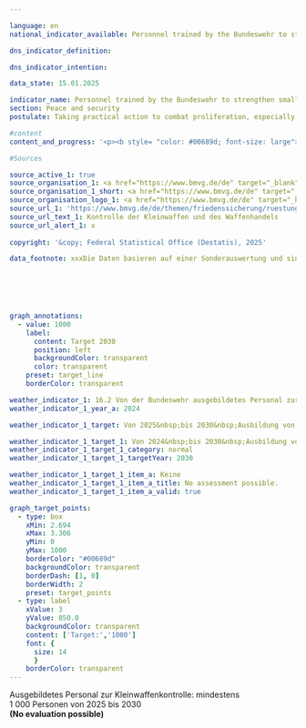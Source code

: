 ```yaml
---

language: en        
national_indicator_available: Personnel trained by the Bundeswehr to strengthen small arms control and ammunition security        

dns_indicator_definition:         

dns_indicator_intention:         

data_state: 15.01.2025        

indicator_name: Personnel trained by the Bundeswehr to strengthen small arms control and ammunition security        
section: Peace and security        
postulate: Taking practical action to combat proliferation, especially of small arms        

#content         
content_and_progress: '<p><b style= "color: #00689d; font-size: large">16.2&nbsp;Von der Bundeswehr ausgebildetes Personal zur Stärkung der Kleinwaffenkontrolle und Munitionssicherheit</b><br><br>xxx<br><br>The control of small arms and ammunition is a component of international arms control policy. Inadequate security measures regarding small arms and ammunition can lead to an escalation of conflicts and the illicit proliferation of weapons. The Bundeswehr contributes to this effort as part of its security policy responsibility by deploying experts in this field to train personnel in various regions of the world to strengthen small arms control and ammunition security.<br><br>This indicator represents the total number of people trained by the Bundeswehr in the areas of small arms control and ammunition security since 2024. The data is based on a special evaluation by the Bundeswehr Center for Verification Tasks.<br><br>The training covers topics such as storage security, weapons identification, ammunition transport, and documentation. A distinction is made between training in small arms control (identification, documentation, and registration) and training in storage and ammunition security (Physical Security and Stockpile Management, PSSM). The latter focuses on the safe storage and transport of ammunition and explosives, as well as on security precautions for ammunition depots, including their distances from civilian buildings. The various training courses last between a few days and several weeks. Approximately five to ten courses are conducted annually. Each course trains approximately 15&nbsp;to 60&nbsp;participants. The regional priorities are determined annually in consultation with the Federal Foreign Office. The current focus is on Southeast Europe, including Ukraine, West Africa, particularly the ECOWAS (Economic Community of West African States) region, and Central Asia.<br><br>In 2024, 182&nbsp;specialists were trained, including 33&nbsp;women and 149&nbsp;men. The politically defined goal is to train a total of at least 1,000&nbsp;people in this field between the beginning of 2024&nbsp;and the end of 2030. The required annual volume of training measures was reached in the first survey in 2024.<br><br>All trained individuals are considered equal in the indicator, regardless of the duration and intensity of the training, which somewhat limits its significance. Furthermore, no qualitative conclusions can be drawn from the indicator regarding the type of training or the subsequent practical application of the skills taught. Revision in the form of subsequent or ongoing monitoring of the content taught—if carried out—is not part of the indicator. Nor can it be determined to what extent or to what extent the trained individuals subsequently actually contribute to preventing the illegal proliferation of weapons.</p>'                

#Sources        

source_active_1: true
source_organisation_1: <a href="https://www.bmvg.de/de" target="_blank" onclick="return confirm_alert('x', 'En')">XXXBundesministerium der Verteidigung</a>
source_organisation_1_short: <a href="https://www.bmvg.de/de" target="_blank" onclick="return confirm_alert('x', 'En')">XXXBundesministerium der Verteidigung</a>
source_organisation_logo_1: <a href="https://www.bmvg.de/de" target="_blank" onclick="return confirm_alert('x', 'En')"><img src="https://dnsTestEnvironment.github.io/site/public/OrgImgEn/bmvg.png" alt="XXXBundesministerium der Verteidigung" title=" Click here to visit the homepage of the organizationXXXBundesministerium der Verteidigung" style="height:60px; width:148px; border:transparent"/></a>
source_url_1: 'https://www.bmvg.de/de/themen/friedenssicherung/ruestungskontrolle/kontrolle-der-kleinwaffen-und-des-waffenhandels'
source_url_text_1: Kontrolle der Kleinwaffen und des Waffenhandels
source_url_alert_1: x
        
copyright: '&copy; Federal Statistical Office (Destatis), 2025'        

data_footnote: xxxDie Daten basieren auf einer Sonderauswertung und sind nicht öffentlich zugänglich.        

        

        


graph_annotations:
  - value: 1000
    label:
      content: Target 2030
      position: left
      backgroundColor: transparent
      color: transparent
    preset: target_line
    borderColor: transparent                        

weather_indicator_1: 16.2 Von der Bundeswehr ausgebildetes Personal zur Stärkung der Kleinwaffenkontrolle und Munitionssicherheit
weather_indicator_1_year_a: 2024

weather_indicator_1_target: Von 2025&nbsp;bis 2030&nbsp;Ausbildung von mindestens 1&nbsp;000&nbsp;Personen durch Expertinnen und Experten der Bundeswehr

weather_indicator_1_target_1: Von 2024&nbsp;bis 2030&nbsp;Ausbildung von mindestens 1&nbsp;000&nbsp;Personen durch Expertinnen und Experten der Bundeswehr
weather_indicator_1_target_1_category: normal
weather_indicator_1_target_1_targetYear: 2030

weather_indicator_1_target_1_item_a: Keine
weather_indicator_1_target_1_item_a_title: No assessment possible.
weather_indicator_1_target_1_item_a_valid: true        

graph_target_points:
  - type: box
    xMin: 2.694
    xMax: 3.306
    yMin: 0
    yMax: 1000
    borderColor: "#00689d"
    backgroundColor: transparent
    borderDash: [1, 0]
    borderWidth: 2
    preset: target_points
  - type: label
    xValue: 3
    yValue: 850.0
    backgroundColor: transparent
    content: ['Target:','1000']
    font: {
      size: 14
      }
    borderColor: transparent        
---
```



<div>
  <div class="my-header">
    <label class="default">Ausgebildetes Personal zur Kleinwaffenkontrolle: mindestens 1&nbsp;000&nbsp;Personen von 2025&nbsp;bis 2030
    </label>
  </div>
</div>
<div class="my-header-note">
  <label class="default"><b>(No evaluation possible)
  </b></label>
</div>